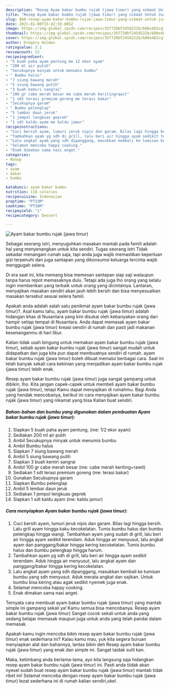 ```yaml
---
description: "Resep Ayam bakar bumbu rujak (jawa timur) yang nikmat Untuk Jualan"
title: "Resep Ayam bakar bumbu rujak (jawa timur) yang nikmat Untuk Jualan"
slug: 860-resep-ayam-bakar-bumbu-rujak-jawa-timur-yang-nikmat-untuk-jualan
date: 2021-01-08T15:42:59.805Z
image: https://img-global.cpcdn.com/recipes/35f720bf2459222b/680x482cq70/ayam-bakar-bumbu-rujak-jawa-timur-foto-resep-utama.jpg
thumbnail: https://img-global.cpcdn.com/recipes/35f720bf2459222b/680x482cq70/ayam-bakar-bumbu-rujak-jawa-timur-foto-resep-utama.jpg
cover: https://img-global.cpcdn.com/recipes/35f720bf2459222b/680x482cq70/ayam-bakar-bumbu-rujak-jawa-timur-foto-resep-utama.jpg
author: Gregory Holmes
ratingvalue: 3.1
reviewcount: 13
recipeingredient:
- "5 buah paha ayam pentung me 12 ekor ayam"
- "200 ml air putih"
- "Secukupnya minyak untuk menumis bumbu"
- " Bumbu halus"
- "7 siung bawang merah"
- "5 siung bawang putih"
- "3 buah kemiri sangrai"
- "100 gr cabe merah besar me cabe merah keritingrawit"
- "1 sdt terasi premium goreng me terasi bakar"
- "Secukupnya garam"
- " Bumbu pelenglap"
- "5 lembar daun jeruk"
- "1 jempol lengkuas geprek"
- "1 sdt kaldu ayam me kaldu jamur"
recipeinstructions:
- "Cuci bersih ayam, lumuri jeruk nipis dan garam. Bilas lagi hingga bersih. Lalu grill ayam hingga kaku kecokelatan. Tumis bumbu halus dan bumbu pelengkap hingga wangi. Tambahkan ayam yang sudah di grill, lalu beri air hingga ayam sedikit terendam. Aduk hingga air menyusut, lalu angkat ayam dan panggang/bakar hingga kering kecokelatan. Tumis bumbu halus dan bumbu pelengkap hingga harum."
- "Tambahkan ayam yg sdh di grill, lalu beri air hingga ayam sedikit terendam. Aduk hingga air menyusut, lalu angkat ayam dan panggang/bakar hingga kering kecokelatan."
- "Lalu angkat ayam yang sdh dipanggang, masukkan kembali ke tumisan bumbu yang sdh menyusut. Aduk merata angkat dan sajikan. Untuk bumbu bisa kering atau agak sedikit nyemek juga enak."
- "Selamat mencoba happy cooking."
- "Enak dimakan sama nasi anget."
categories:
- Resep
tags:
- ayam
- bakar
- bumbu

katakunci: ayam bakar bumbu 
nutrition: 118 calories
recipecuisine: Indonesian
preptime: "PT33M"
cooktime: "PT38M"
recipeyield: "1"
recipecategory: Dessert

---
```



![Ayam bakar bumbu rujak (jawa timur)](https://img-global.cpcdn.com/recipes/35f720bf2459222b/680x482cq70/ayam-bakar-bumbu-rujak-jawa-timur-foto-resep-utama.jpg)

Sebagai seorang istri, menyuguhkan masakan mantab pada famili adalah hal yang menyenangkan untuk kita sendiri. Tugas seorang istri Tidak sekadar menangani rumah saja, tapi anda juga wajib memastikan keperluan gizi terpenuhi dan juga santapan yang dikonsumsi keluarga tercinta wajib menggugah selera.

Di era  saat ini, kita memang bisa memesan santapan siap saji walaupun tanpa harus repot memasaknya dulu. Tetapi ada juga lho orang yang selalu ingin memberikan yang terbaik untuk orang yang dicintainya. Lantaran, menyajikan masakan sendiri akan jauh lebih bersih dan bisa menyesuaikan masakan tersebut sesuai selera famili. 



Apakah anda adalah salah satu penikmat ayam bakar bumbu rujak (jawa timur)?. Asal kamu tahu, ayam bakar bumbu rujak (jawa timur) adalah hidangan khas di Nusantara yang kini disukai oleh kebanyakan orang dari hampir setiap tempat di Nusantara. Anda dapat memasak ayam bakar bumbu rujak (jawa timur) kreasi sendiri di rumah dan pasti jadi makanan kesenanganmu di hari libur.

Kalian tidak usah bingung untuk memakan ayam bakar bumbu rujak (jawa timur), sebab ayam bakar bumbu rujak (jawa timur) sangat mudah untuk didapatkan dan juga kita pun dapat membuatnya sendiri di rumah. ayam bakar bumbu rujak (jawa timur) boleh dibuat memalui berbagai cara. Saat ini telah banyak sekali cara kekinian yang menjadikan ayam bakar bumbu rujak (jawa timur) lebih enak.

Resep ayam bakar bumbu rujak (jawa timur) juga sangat gampang untuk dibikin, lho. Kita jangan capek-capek untuk membeli ayam bakar bumbu rujak (jawa timur), tetapi Kamu dapat menyajikan di rumahmu. Bagi Anda yang hendak mencobanya, berikut ini cara menyajikan ayam bakar bumbu rujak (jawa timur) yang nikamat yang bisa Kalian buat sendiri.

<!--inarticleads1-->

##### Bahan-bahan dan bumbu yang digunakan dalam pembuatan Ayam bakar bumbu rujak (jawa timur):

1. Siapkan 5 buah paha ayam pentung, (me: 1/2 ekor ayam)
1. Sediakan 200 ml air putih
1. Ambil Secukupnya minyak untuk menumis bumbu
1. Ambil  Bumbu halus
1. Siapkan 7 siung bawang merah
1. Ambil 5 siung bawang putih
1. Siapkan 3 buah kemiri sangrai
1. Ambil 100 gr cabe merah besar (me: cabe merah keriting+rawit)
1. Sediakan 1 sdt terasi premium goreng (me: terasi bakar)
1. Gunakan Secukupnya garam
1. Siapkan  Bumbu pelenglap
1. Ambil 5 lembar daun jeruk
1. Sediakan 1 jempol lengkuas geprek
1. Siapkan 1 sdt kaldu ayam (me: kaldu jamur)




<!--inarticleads2-->

##### Cara menyiapkan Ayam bakar bumbu rujak (jawa timur):

1. Cuci bersih ayam, lumuri jeruk nipis dan garam. Bilas lagi hingga bersih. Lalu grill ayam hingga kaku kecokelatan. Tumis bumbu halus dan bumbu pelengkap hingga wangi. Tambahkan ayam yang sudah di grill, lalu beri air hingga ayam sedikit terendam. Aduk hingga air menyusut, lalu angkat ayam dan panggang/bakar hingga kering kecokelatan. Tumis bumbu halus dan bumbu pelengkap hingga harum.
1. Tambahkan ayam yg sdh di grill, lalu beri air hingga ayam sedikit terendam. Aduk hingga air menyusut, lalu angkat ayam dan panggang/bakar hingga kering kecokelatan.
1. Lalu angkat ayam yang sdh dipanggang, masukkan kembali ke tumisan bumbu yang sdh menyusut. Aduk merata angkat dan sajikan. Untuk bumbu bisa kering atau agak sedikit nyemek juga enak.
1. Selamat mencoba happy cooking.
1. Enak dimakan sama nasi anget.




Ternyata cara membuat ayam bakar bumbu rujak (jawa timur) yang mantab simple ini gampang sekali ya! Kamu semua bisa mencobanya. Resep ayam bakar bumbu rujak (jawa timur) Sangat cocok sekali untuk anda yang sedang belajar memasak maupun juga untuk anda yang telah pandai dalam memasak.

Apakah kamu ingin mencoba bikin resep ayam bakar bumbu rujak (jawa timur) enak sederhana ini? Kalau kamu mau, yuk kita segera buruan menyiapkan alat dan bahannya, lantas bikin deh Resep ayam bakar bumbu rujak (jawa timur) yang enak dan simple ini. Sangat taidak sulit kan. 

Maka, ketimbang anda berlama-lama, ayo kita langsung saja hidangkan resep ayam bakar bumbu rujak (jawa timur) ini. Pasti anda tiidak akan nyesel sudah buat resep ayam bakar bumbu rujak (jawa timur) mantab tidak ribet ini! Selamat mencoba dengan resep ayam bakar bumbu rujak (jawa timur) lezat sederhana ini di rumah kalian sendiri,oke!.

